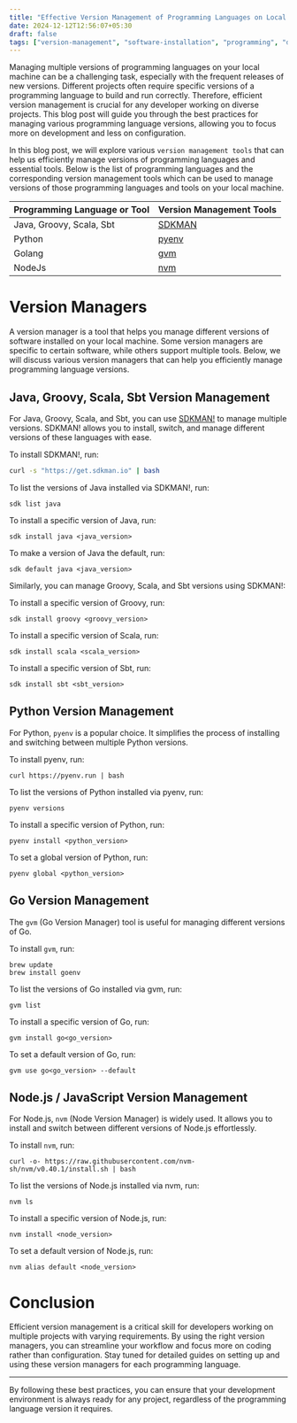 ```yaml
---
title: "Effective Version Management of Programming Languages on Local Machines"
date: 2024-12-12T12:56:07+05:30
draft: false
tags: ["version-management", "software-installation", "programming", "developer-tools"]
---
```


Managing multiple versions of programming languages on your local machine can be a challenging task, especially with the frequent releases of new versions. Different projects often require specific versions of a programming language to build and run correctly. Therefore, efficient version management is crucial for any developer working on diverse projects. This blog post will guide you through the best practices for managing various programming language versions, allowing you to focus more on development and less on configuration.

In this blog post, we will explore various `version management tools` that can help us efficiently manage versions of programming languages and essential tools. Below is the list of programming languages and the corresponding version management tools which can be used to manage versions of those programming languages and tools on your local machine.

| Programming Language or Tool | Version Management Tools   |
| ---------------------------- | -------------------------- |
| Java, Groovy, Scala, Sbt     | [SDKMAN](https://sdkman.io/) |
| Python                       | [pyenv](https://github.com/pyenv/pyenv) |
| Golang                       | [gvm](https://github.com/moovweb/gvm) |
| NodeJs                       | [nvm](https://github.com/nvm-sh/nvm) |

# Version Managers

A version manager is a tool that helps you manage different versions of software installed on your local machine. Some version managers are specific to certain software, while others support multiple tools. Below, we will discuss various version managers that can help you efficiently manage programming language versions.

## Java, Groovy, Scala, Sbt Version Management

For Java, Groovy, Scala, and Sbt, you can use [SDKMAN!](https://sdkman.io/) to manage multiple versions. SDKMAN! allows you to install, switch, and manage different versions of these languages with ease.

To install SDKMAN!, run:

```sh
curl -s "https://get.sdkman.io" | bash
```

To list the versions of Java installed via SDKMAN!, run:
```
sdk list java
```

To install a specific version of Java, run:
```
sdk install java <java_version>
```

To make a version of Java the default, run:
```
sdk default java <java_version>
```

Similarly, you can manage Groovy, Scala, and Sbt versions using SDKMAN!:

To install a specific version of Groovy, run:
```
sdk install groovy <groovy_version>
```

To install a specific version of Scala, run:
```
sdk install scala <scala_version>
```

To install a specific version of Sbt, run:
```
sdk install sbt <sbt_version>
```

## Python Version Management
For Python, `pyenv` is a popular choice. It simplifies the process of installing and switching between multiple Python versions.

To install pyenv, run:
```
curl https://pyenv.run | bash
```

To list the versions of Python installed via pyenv, run:
```
pyenv versions
```

To install a specific version of Python, run:
```
pyenv install <python_version>
```

To set a global version of Python, run:
```
pyenv global <python_version>
```

## Go Version Management

The `gvm` (Go Version Manager) tool is useful for managing different versions of Go.

To install `gvm`, run:
```
brew update
brew install goenv
```

To list the versions of Go installed via gvm, run:
```
gvm list
```

To install a specific version of Go, run:
```
gvm install go<go_version>
```

To set a default version of Go, run:
```
gvm use go<go_version> --default
```

## Node.js / JavaScript Version Management
For Node.js, `nvm` (Node Version Manager) is widely used. It allows you to install and switch between different versions of Node.js effortlessly.

To install `nvm`, run:

```
curl -o- https://raw.githubusercontent.com/nvm-sh/nvm/v0.40.1/install.sh | bash
```

To list the versions of Node.js installed via nvm, run:
```
nvm ls
```

To install a specific version of Node.js, run:
```
nvm install <node_version>
```

To set a default version of Node.js, run:
```
nvm alias default <node_version>
```

# Conclusion
Efficient version management is a critical skill for developers working on multiple projects with varying requirements. By using the right version managers, you can streamline your workflow and focus more on coding rather than configuration. Stay tuned for detailed guides on setting up and using these version managers for each programming language.

---

By following these best practices, you can ensure that your development environment is always ready for any project, regardless of the programming language version it requires.
